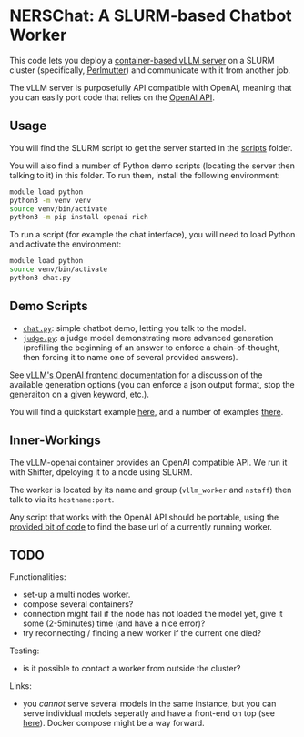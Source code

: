 # NERSChat: A SLURM-based Chatbot Worker

This code lets you deploy a [container-based vLLM server](https://docs.vllm.ai/en/latest/serving/deploying_with_docker.html) on a SLURM cluster (specifically, [Perlmutter](https://docs.nersc.gov/systems/perlmutter/architecture/)) and communicate with it from another job.

The vLLM server is purposefully API compatible with OpenAI, meaning that you can easily port code that relies on the [OpenAI API](https://github.com/openai/openai-python).

## Usage

You will find the SLURM script to get the server started in the [scripts](./scripts/) folder.

You will also find a number of Python demo scripts (locating the server then talking to it) in this folder. To run them, install the following environment:

```sh
module load python
python3 -m venv venv
source venv/bin/activate
python3 -m pip install openai rich
```

To run a script (for example the chat interface), you will need to load Python and activate the environment:

```sh
module load python
source venv/bin/activate
python3 chat.py
```

## Demo Scripts

* [`chat.py`](./chat.py): simple chatbot demo, letting you talk to the model.
* [`judge.py`](./judge.py): a judge model demonstrating more advanced generation (prefilling the beginning of an answer to enforce a chain-of-thought, then forcing it to name one of several provided answers).

See [vLLM's OpenAI frontend documentation](https://docs.vllm.ai/en/latest/serving/openai_compatible_server.html) for a discussion of the available generation options (you can enforce a json output format, stop the generaiton on a given keyword, etc.).

You will find a quickstart example [here](https://docs.vllm.ai/en/latest/getting_started/quickstart.html#openai-chat-completions-api-with-vllm), and a number of examples [there](https://docs.vllm.ai/en/latest/getting_started/examples/examples_index.html).

## Inner-Workings

The vLLM-openai container provides an OpenAI compatible API.
We run it with Shifter, dpeloying it to a node using SLURM.

The worker is located by its name and group (`vllm_worker` and `nstaff`) then talk to via its `hostname:port`.

Any script that works with the OpenAI API should be portable, using the [provided bit of code](./nerschat/__init__.py) to find the base url of a currently running worker.

## TODO

Functionalities:

* set-up a multi nodes worker.
* compose several containers?
* connection might fail if the node has not loaded the model yet, give it some (2-5minutes) time (and have a nice error)?
* try reconnecting / finding a new worker if the current one died?

Testing:

* is it possible to contact a worker from outside the cluster?

Links:

* you *cannot* serve several models in the same instance, but you can serve individual models seperatly and have a front-end on top (see [here](https://docs.vllm.ai/en/v0.6.0/serving/faq.html)). Docker compose might be a way forward.
